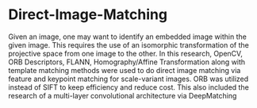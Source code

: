 # Direct-Image-Matching
Given an image, one may want to identify an embedded image within the given image. This requires the use of an isomorphic transformation of the projective space from one image to the other. In this research, OpenCV, ORB Descriptors, FLANN, Homography/Affine Transformation along with template matching methods were used to do direct image matching via feature and keypoint matching for scale-variant images. ORB was utilized instead of SIFT to keep efficiency and reduce cost. This also included the research of a multi-layer convolutional architecture via DeepMatching
